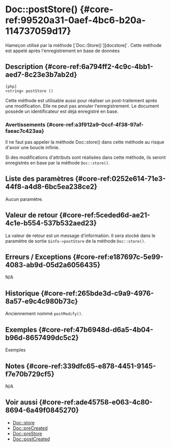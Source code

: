 # Doc::postStore() {#core-ref:99520a31-0aef-4bc6-b20a-114737059d17}

<div class="short-description" markdown="1">
Hameçon utilisé par la méthode [`Doc::Store()`][docstore]`. Cette méthode est
appelé après l'enregistrement en base de données
</div>
<!--
<div class="applicability">
Obsolète depuis #.#.#
</div>
-->

## Description {#core-ref:6a794ff2-4c9c-4bb1-aed7-8c23e3b7ab2d}

    [php]
    <string> postStore ()

Cette méthode est utilisable aussi pour réaliser un post-traitement après une
modification. Elle ne peut pas annuler l'enregistrement. Le document possède un
identificateur est déjà enregistré en base.

### Avertissements {#core-ref:a3f912a9-0ccf-4f38-97af-faeac7c423aa}

Il ne faut pas appeler la méthode Doc::store() dans cette méthode au risque
d'avoir une boucle infinie.

Si des modifications d'attributs sont réalisées dans cette méthode, ils seront
enregistrés en base par la méthode `Doc::store()`.


## Liste des paramètres {#core-ref:0252e614-71e3-44f8-a4d8-6bc5ea238ce2}

Aucun paramètre.

## Valeur de retour {#core-ref:5ceded6d-ae21-4c1e-b554-537b532aed23}

La valeur de retour est un message d'information. Il sera stocké dans le
paramètre de sortie `$info->postStore` de la méthode `Doc::store()`.

## Erreurs / Exceptions {#core-ref:e187697c-5e99-4083-ab9d-05d2a6056435}

N/A

## Historique {#core-ref:265bde3d-c9a9-4976-8a57-e9c4c980b73c}

Anciennement nommé `postModify()`.

## Exemples {#core-ref:47b6948d-d6a5-4b04-b96d-8657499dc5c2}

<span class="fixme template">Exemples</span>

## Notes {#core-ref:339dfc65-e878-4451-9145-f7e70b729cf5}

N/A

## Voir aussi {#core-ref:ade45758-e063-4c80-8694-6a49f0845270}

*   [Doc::store][docstore]
*   [Doc::preCreated][docprecreated]
*   [Doc::preStore][docprestore]
*   [Doc::postCreated][docpostcreated]

<!-- links -->
[docstore]:         #core-ref:b8540d13-ece6-4e9e-9b72-6a56bca9da12
[docpostcreated]:   #core-ref:b8f80e6b-a374-4bf4-bc76-47290cd69c45 "Hameçon Doc::postCreated()"
[docpoststore]:     #core-ref:99520a31-0aef-4bc6-b20a-114737059d17 "Hameçon Doc::postStore()"
[docprestore]:      #core-ref:3517da95-82fe-4adb-8bc4-ef49ca55edb0 "Hameçon Doc::preStore()"
[docprecreated]:    #core-ref:e85aa9d4-5e62-4a60-9d1c-f60433301747 "Hameçon Doc::preCreated()"
[docprerefresh]:    #core-ref:580d6be1-6b6a-439b-abd7-34b26cfaf2e5 "Hameçon Doc::preRefresh()"
[docpostrefresh]:   #core-ref:9352c534-3691-41e3-b293-599db8e9a4fd "Hameçon Doc::postRefresh()"
[docrevise]:        #core-ref:882e3730-0483-4dbc-9b9d-0d0b5cc31d38

